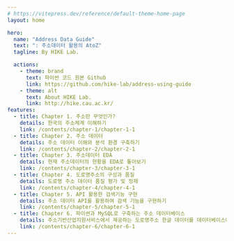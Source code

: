 ```yaml
---
# https://vitepress.dev/reference/default-theme-home-page
layout: home

hero:
  name: "Address Data Guide"
  text: ": 주소데이터 활용의 AtoZ"
  tagline: By HIKE Lab.

  actions:
    - theme: brand
      text: 파이썬 코드 원본 Github
      link: https://github.com/hike-lab/address-using-guide
    - theme: alt
      text: About HIKE Lab.
      link: http://hike.cau.ac.kr/
features:
  - title: Chapter 1. 주소란 무엇인가?
    details: 한국의 주소체계 이해하기
    link: /contents/chapter-1/chapter-1-1
  - title: Chapter 2. 주소 데이터
    details: 주소 데이터 이해와 분석 환경 구축하기
    link: /contents/chapter-2/chapter-2-1
  - title: Chapter 3. 주소데이터 EDA
    details: 현재 주소데이터의 현황을 EDA로 톺아보기
    link: /contents/chapter-3/chapter-3-1
  - title: Chapter 4. 도로명주소의 구성과 품질
    details: 도로명 주소 데이터 품질 평가 및 정제
    link: /contents/chapter-4/chapter-4-1
  - title: Chapter 5. API 활용한 검색기능 구현
    details: 주소 데이터 API를 활용하여 검색 기능을 구현하기
    link: /contents/chapter-5/chapter-5-1
  - title: Chapter 6. 파이썬과 MySQL로 구축하는 주소 데이터베이스
    details: 주소기반산업지원서비스에서 제공하는 도로명주소 한글 데이터를 데이터베이스에 저장하고, SQL을 이용해 질의해보기
    link: /contents/chapter-6/chapter-6-1
---
```

